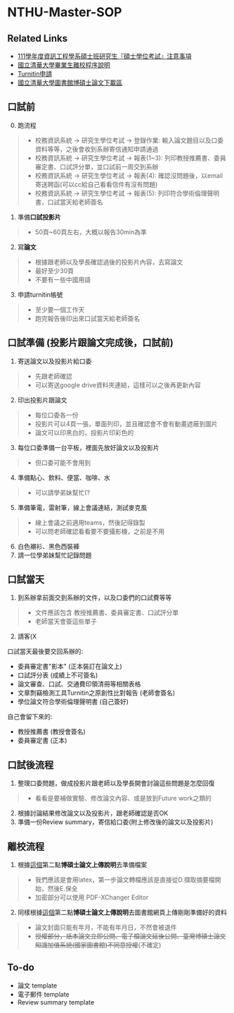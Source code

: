 # NTHU-Master-SOP

## Related Links
- [111學年度資訊工程學系碩士班研究生『碩士學位考試』注意事項](https://dcs.site.nthu.edu.tw/p/404-1174-184424.php)
- [國立清華大學畢業生離校程序說明](https://registra.site.nthu.edu.tw/var/file/211/1211/img/75/master_08.pdf)
- [Turnitin申請](https://learning.site.nthu.edu.tw/p/412-1319-6168.php?Lang=zh-tw)
- [國立清華大學圖書館博碩士論文下載區](https://www.lib.nthu.edu.tw/ETD/downloads/downloads.htm)

## 口試前
0. 跑流程
>  - 校務資訊系統 -> 研究生學位考試 -> 登錄作業: 輸入論文題目以及口委資料等等，之後會收到系辦寄信通知申請通過
>  - 校務資訊系統 -> 研究生學位考試 -> 報表(1~3): 列印教授推薦書、委員審定書、口試評分單，並口試前一周交到系辦
>  - 校務資訊系統 -> 研究生學位考試 -> 報表(4): 確認沒問題後，以email寄送聘函(可以cc給自己看看信件有沒有問題)
>  - 校務資訊系統 -> 研究生學位考試 -> 報表(5): 列印符合學術倫理聲明書，口試當天給老師簽名

1. 準備**口試投影片**
>  - 50頁~60頁左右，大概以報告30min為準

2. 寫**論文**
>  - 根據跟老師以及學長確認過後的投影片內容，去寫論文
>  - 最好至少30頁
>  - 不要有一些中國用語

3. 申請turnitin帳號
>  - 至少要一個工作天
>  - 跑完報告後印出來口試當天給老師簽名

## 口試準備 (投影片跟論文完成後，口試前)
1. 寄送論文以及投影片給口委
>  - 先跟老師確認
>  - 可以寄送google drive資料夾連結，這樣可以之後再更新內容
2. 印出投影片跟論文
>  - 每位口委各一份
>  - 投影片可以4頁一張，單面列印，並且確認會不會有動畫遮蔽到圖片
>  - 論文可以印黑白的，投影片印彩色的
3. 每位口委準備一台平板，裡面先放好論文以及投影片
>  - 但口委可能不會用到
4. 準備點心、飲料、便當、咖啡、水
>  - 可以請學弟妹幫忙(?
5. 準備筆電，雷射筆，線上會議連結，測試麥克風
>  - 線上會議之前適用teams，然後記得錄製
>  - 可以問老師確認看看要不要攝影機，之前是不用
6. 白色襯衫、黑色西裝褲
7. 請一位學弟妹幫忙記錄問題

## 口試當天
1. 到系辦拿前面交到系辦的文件，以及口委們的口試費等等
>  - 文件應該包含 教授推薦書、委員審定書、口試評分單
>  - 老師當天會簽這些單子
2. 請客(X

口試當天最後要交回系辦的:
- 委員審定書"影本" (正本裝訂在論文上)
- 口試評分表 (成績上不可簽名)
- 論文審查、口試、交通費印領清冊等相關表格
- 文章剽竊檢測工具Turnitin之原創性比對報告 (老師會簽名)
- 學位論文符合學術倫理聲明書 (自己簽好)

自己會留下來的:
- 教授推薦書 (教授會簽名)
- 委員審定書 (正本)

## 口試後流程
1. 整理口委問題，做成投影片跟老師以及學長開會討論這些問題是怎麼回復
>  - 看看是要補做實驗、修改論文內容、或是放到Future work之類的
2. 根據討論結果修改論文以及投影片，跟老師確認是否OK
3. 準備一份Review summary，寄信給口委(附上修改後的論文以及投影片)

## 離校流程
1. 根據[這個](https://www.lib.nthu.edu.tw/ETD/downloads/downloads.htm)第二點**博碩士論文上傳說明**去準備檔案
>  - 我們應該是會用latex，第一步論文轉檔應該是直接從D.擷取摘要檔開始，然後E.保全
>  - 加密部分可以使用 PDF-XChanger Editor
2. 同樣根據[這個](https://www.lib.nthu.edu.tw/ETD/downloads/downloads.htm)第二點**博碩士論文上傳說明**去圖書館網頁上傳剛剛準備好的資料
>  - 論文封面只能有年月，不能有年月日，不然會被退件
>  - ~~授權部分，紙本論文立即公開、電子檔論文延後公開、臺灣博碩士論文知識加值系統(國家圖書館)不同意授權~~(不確定)

## To-do
- 論文 template
- 電子郵件 template
- Review summary template

